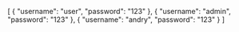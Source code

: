 [
    {
        "username": "user",
        "password": "123"
    },
    {
        "username": "admin",
        "password": "123"
    },
    {
        "username": "andry",
        "password": "123"
    }
]